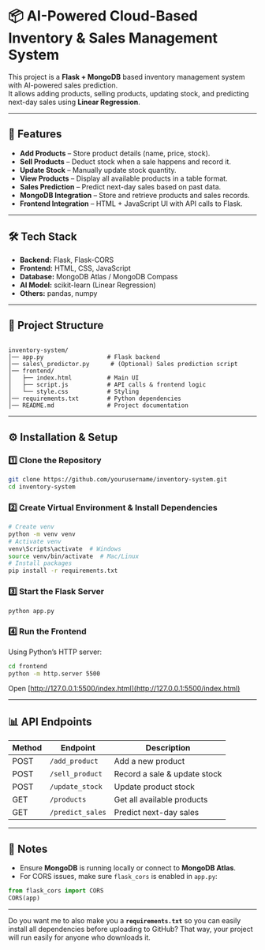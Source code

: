 
# 📦 AI-Powered Cloud-Based Inventory & Sales Management System

This project is a **Flask + MongoDB** based inventory management system with AI-powered sales prediction.  
It allows adding products, selling products, updating stock, and predicting next-day sales using **Linear Regression**.

---

## 🚀 Features
- **Add Products** – Store product details (name, price, stock).
- **Sell Products** – Deduct stock when a sale happens and record it.
- **Update Stock** – Manually update stock quantity.
- **View Products** – Display all available products in a table format.
- **Sales Prediction** – Predict next-day sales based on past data.
- **MongoDB Integration** – Store and retrieve products and sales records.
- **Frontend Integration** – HTML + JavaScript UI with API calls to Flask.

---

## 🛠 Tech Stack
- **Backend:** Flask, Flask-CORS
- **Frontend:** HTML, CSS, JavaScript
- **Database:** MongoDB Atlas / MongoDB Compass
- **AI Model:** scikit-learn (Linear Regression)
- **Others:** pandas, numpy

---

## 📂 Project Structure
```

inventory-system/
│── app.py                  # Flask backend
│── sales\_predictor.py      # (Optional) Sales prediction script
│── frontend/
│   ├── index.html          # Main UI
│   ├── script.js           # API calls & frontend logic
│   └── style.css           # Styling
│── requirements.txt        # Python dependencies
│── README.md               # Project documentation

````

---

## ⚙️ Installation & Setup

### 1️⃣ Clone the Repository
```bash
git clone https://github.com/yourusername/inventory-system.git
cd inventory-system
````

### 2️⃣ Create Virtual Environment & Install Dependencies

```bash
# Create venv
python -m venv venv
# Activate venv
venv\Scripts\activate  # Windows
source venv/bin/activate  # Mac/Linux
# Install packages
pip install -r requirements.txt
```

### 3️⃣ Start the Flask Server

```bash
python app.py
```

### 4️⃣ Run the Frontend

Using Python’s HTTP server:

```bash
cd frontend
python -m http.server 5500
```

Open [http://127.0.0.1:5500/index.html](http://127.0.0.1:5500/index.html)

---

## 📊 API Endpoints

| Method | Endpoint         | Description                  |
| ------ | ---------------- | ---------------------------- |
| POST   | `/add_product`   | Add a new product            |
| POST   | `/sell_product`  | Record a sale & update stock |
| POST   | `/update_stock`  | Update product stock         |
| GET    | `/products`      | Get all available products   |
| GET    | `/predict_sales` | Predict next-day sales       |

---

## 📌 Notes

* Ensure **MongoDB** is running locally or connect to **MongoDB Atlas**.
* For CORS issues, make sure `flask_cors` is enabled in `app.py`:

```python
from flask_cors import CORS
CORS(app)
```

---


Do you want me to also make you a **`requirements.txt`** so you can easily install all dependencies before uploading to GitHub? That way, your project will run easily for anyone who downloads it.
```
